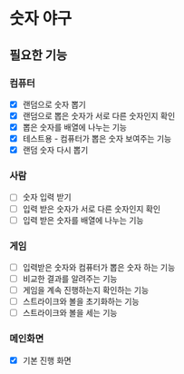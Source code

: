# 숫자 야구

## 필요한 기능

### 컴퓨터
- [x] 랜덤으로 숫자 뽑기 
- [x] 랜덤으로 뽑은 숫자가 서로 다른 숫자인지 확인
- [x] 뽑은 숫자를 배열에 나누는 기능
- [x] 테스트용 - 컴퓨터가 뽑은 숫자 보여주는 기능
- [x] 랜덤 숫자 다시 뽑기

### 사람
- [ ] 숫자 입력 받기
- [ ] 입력 받은 숫자가 서로 다른 숫자인지 확인
- [ ] 입력 받은 숫자를 배열에 나누는 기능

### 게임
- [ ] 입력받은 숫자와 컴퓨터가 뽑은 숫자 하는 기능
- [ ] 비교한 결과를 알려주는 기능
- [ ] 게임을 계속 진행하는지 확인하는 기능
- [ ] 스트라이크와 볼을 초기화하는 기능
- [ ] 스트라이크와 볼을 세는 기능

### 메인화면
- [x] 기본 진행 화면